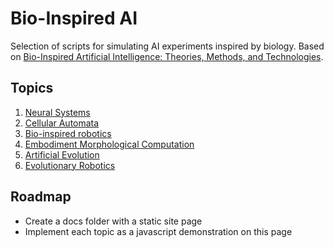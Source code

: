 # Bio-Inspired AI

Selection of scripts for simulating AI experiments inspired by biology. Based on [Bio-Inspired Artificial Intelligence: Theories, Methods, and Technologies](http://dl.acm.org/citation.cfm?id=1457317).


## Topics

1. [Neural Systems](/neural-systems)
2. [Cellular Automata](/cellular-automata)
3. [Bio-inspired robotics](/bio-inspired-robotics)
4. [Embodiment Morphological Computation](/morphological-computation)
5. [Artificial Evolution](/artificial-evolution)
6. [Evolutionary Robotics](/evolutionary-robotics)


## Roadmap

- Create a docs folder with a static site page
- Implement each topic as a javascript demonstration on this page
